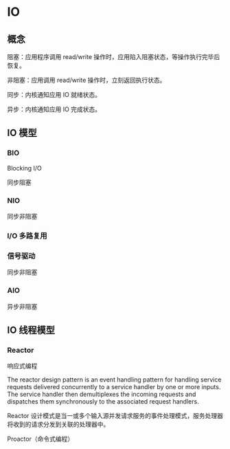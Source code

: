 # IO

## 概念

阻塞：应用程序调用 read/write 操作时，应用陷入阻塞状态，等操作执行完毕后恢复。

非阻塞：应用调用 read/write 操作时，立刻返回执行状态。

同步：内核通知应用 IO 就绪状态。

异步：内核通知应用 IO 完成状态。

## IO 模型

### BIO

Blocking I/O

同步阻塞

### NIO

同步非阻塞

### I/O 多路复用

### 信号驱动

同步非阻塞

### AIO

异步非阻塞

## IO 线程模型

### Reactor

响应式编程

The reactor design pattern is an event handling pattern for handling service requests delivered concurrently to a service handler by one or more inputs. The service handler then demultiplexes the incoming requests and dispatches them synchronously to the associated request handlers.

Reactor 设计模式是当一或多个输入源并发请求服务的事件处理模式，服务处理器将收到的请求分发到关联的处理器中。

Proactor（命令式编程）

